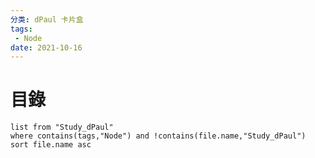 ```yaml
---
分类: dPaul 卡片盒
tags: 
 - Node
date: 2021-10-16
---
```


# 目錄

~~~dataview
list from "Study_dPaul"
where contains(tags,"Node") and !contains(file.name,"Study_dPaul")
sort file.name asc
~~~



